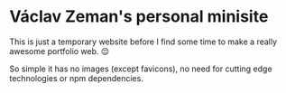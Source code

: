 # Václav Zeman's personal minisite
This is just a temporary website before I find some time to make a really awesome portfolio web. 😌

So simple it has no images (except favicons), no need for cutting edge technologies or npm dependencies.
